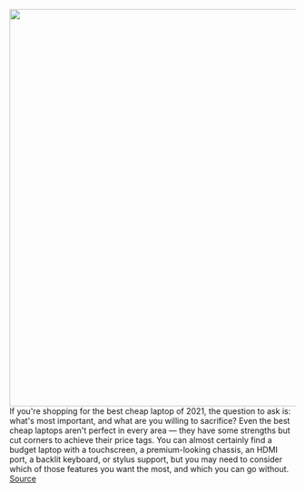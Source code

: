 <img src='https://cdn.vox-cdn.com/thumbor/yt2c9UR2vFIN3uNdVVMIH5dn58k=/0x0:2040x1360/1200x675/filters:focal(848x696:1174x1022)/cdn.vox-cdn.com/uploads/chorus_image/image/69807795/mchin_200705_4086_0001.0.5.jpg' width='700px' /><br/>
If you're shopping for the best cheap laptop of 2021, the question to ask is: what's most important, and what are you willing to sacrifice? Even the best cheap laptops aren't perfect in every area — they have some strengths but cut corners to achieve their price tags. You can almost certainly find a budget laptop with a touchscreen, a premium-looking chassis, an HDMI port, a backlit keyboard, or stylus support, but you may need to consider which of those features you want the most, and which you can go without.
<a href='https://www.theverge.com/22652565/best-cheap-laptops'> Source <a/>